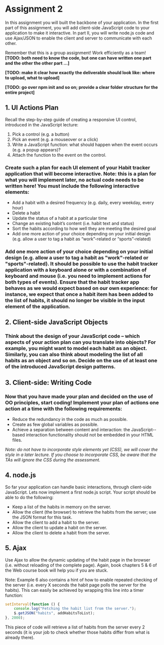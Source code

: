 # Assignment 2

In this assignment you will built the backbone of your application. In the first part of this assignment, you will add client-­side JavaScript code to your application to make it interactive. In part II, you will write node.js code and use Ajax/JSON to enable the client and server to communicate with each other.

Remember that this is a group assignment! Work efficiently as a team! **[TODO: both need to know the code, but one can have written one part and the other the other part ...]**

**[TODO: make it clear how exactly the deliverable should look like: where to upload, what to upload]**

**[TODO: go over npm init and so on; provide a clear folder structure for the entire project]**

## 1. UI Actions Plan

Recall the step-by-step guide of creating a responsive UI control, introduced in the JavaScript lecture:

1. Pick a control (e.g. a button)
2. Pick an event (e.g. a mouseover or a click)
3. Write a JavaScript function: what should happen when the event occurs (e.g. a popup appears)?
4. Attach the function to the event on the control.

### Create such a plan for each UI element of your Habit tracker application that will become interactive. Note: this is a plan for what you will implement later, no actual code needs to be written here! You must include the following interactive elements:

- Add a habit with a desired frequency (e.g. daily, every weekday, every hour)
- Delete a habit
- Update the status of a habit at a particular time
- Change an existing habit’s content (i.e. habit text and status)
- Sort the habits according to how well they are meeting the desired goal
- Add one more action of your choice depending on your initial design (e.g. allow a user to tag a habit as “work”-­related or “sports”-­related)

### Add one more action of your choice depending on your initial design (e.g. allow a user to tag a habit as "work"-­related or "sports"-­related). It should be possible to use the habit tracker application with a keyboard alone or with a combination of keyboard and mouse (i.e. you need to implement actions for both types of events). Ensure that the habit tracker app behaves as we would expect based on our own experience: for instance, we expect that once a habit item has been added to the list of habits, it should no longer be visible in the input element of the application.

## 2. Client-side JavaScript Objects

### Think about the design of your JavaScript code – which aspects of your action plan can you translate into objects? For example, you might want to model each habit as an object. Similarly, you can also think about modeling the list of all habits as an object and so on. Decide on the use of at least one of the introduced JavaScript design patterns.

## 3. Client-side: Writing Code

### Now that you have made your plan and decided on the use of OO principles, start coding! Implement your plan of actions one action at a time with the following requirements:

- Reduce the redundancy in the code as much as possible. 
- Create as few global variables as possible.
- Achieve a separation between content and interaction: the JavaScript-­based interaction functionality should not be embedded in your HTML files.

*Note: do not have to incorporate style elements yet (CSS), we will cover the style in a later lecture. If you choose to incorporate CSS, be aware that the TAs will ignore the CSS during the assessment.*

## 4. node.js

So far your application can handle basic interactions, through client-side JavaScript. Lets now
implement a first node.js script. Your script should be able to do the following:

- Keep a list of the habits in memory on the server.
- Allow the client (the browser) to retrieve the habits from the server; use the JSON format for this task.
- Allow the client to add a habit to the server.
- Allow the client to update a habit on the server.
- Allow the client to delete a habit from the server.

## 5. Ajax

Use Ajax to allow the dynamic updating of the habit page in the browser (i.e. without reloading of the complete page). Again, book chapters 5 & 6 of the Web course book will help you if you are stuck.

Note: Example 6 also contains a hint of how to enable repeated checking of the server (i.e. every X seconds the habit page polls the server for the habits). This can easily be achieved by wrapping this line into a timer function:

```javascript
setInterval(function () {
    console.log("Fetching the habit list from the server.");
    $.getJSON("habits", addHabitsToList);
}, 2000);
```

This piece of code will retrieve a list of habits from the server every 2 seconds (it is your job to check whether those habits differ from what is already there).